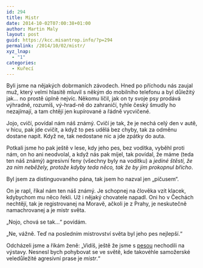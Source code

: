 ```yaml
---
id: 294
title: Mistr
date: 2014-10-02T07:00:38+01:00
author: Martin Maly
layout: post
guid: https://kcc.misantrop.info/?p=294
permalink: /2014/10/02/mistr/
xyz_lnap:
  - "1"
categories:
  - Kuřecí
---
```

Byli jsme na nějakých dobrmaních závodech. Hned po příchodu nás zaujal muž, který velmi hlasitě mluvil s někým do mobilního telefonu a byl důležitý jak&#8230; no prostě úplně nejvíc. Někomu líčil, jak on ty svoje psy prodává výhradně, rozumíš, vý-hrad-ně do zahraničí, tyhle český šmudly ho nezajímají, a tam chtějí jen kupírované a řádně vycvičené.

Jojo, cvičí, povídal nám náš známý. Cvičí je tak, že je nechá celý den v autě, v hicu, pak jde cvičit, a když to pes udělá bez chyby, tak za odměnu dostane napít. Když ne, tak nedostane nic a jde zpátky do auta.

Potkali jsme ho pak ještě v lese, kdy jeho pes, bez vodítka, vyběhl proti nám, on ho ani neodvolal, a když nás pak míjel, tak povídal, že máme (teda ten náš známý) agresivní feny (všechny byly na vodítku) a _jediné štěstí, že za ním neběžely, protože kdyby teda něco, tak že by jim prokopnul břicho_.

Byl jsem za distinguovaného pána, tak jsem ho nazval jen &#8222;píčusem&#8220;.

On je rapl, říkal nám ten náš známý. Je schopnej na člověka vzít klacek, kdybychom mu něco řekli. Už i nějaký chovatele napadl. Oni ho v Čechách nechtějí, tak je registrovanej na Moravě, ačkoli je z Prahy, je neskutečně namachrovanej a je mistr světa.

&#8222;Nojo, chová se tak&#8230;&#8220; povídám.

&#8222;Ne, vážně. Teď na posledním mistrovství světa byl jeho pes nejlepší.&#8220;

Odcházeli jsme a říkám ženě: &#8222;Vidíš, ještě že jsme s [pesou](https://www.misantrop.info/zivot-dobrmanuv/) nechodili na výstavy. Nesnesl bych pohybovat se ve světě, kde takovéhle samožerské veledůležité agresivní prase je _mistr_.&#8220;